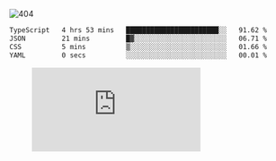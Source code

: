 ![404](https://user-images.githubusercontent.com/378023/89412096-6f759d80-d761-11ea-8c57-84b30ef3f2b1.png)

<!--START_SECTION:waka-->

```txt
TypeScript   4 hrs 53 mins   ███████████████████████░░   91.62 %
JSON         21 mins         █▓░░░░░░░░░░░░░░░░░░░░░░░   06.71 %
CSS          5 mins          ▒░░░░░░░░░░░░░░░░░░░░░░░░   01.66 %
YAML         0 secs          ░░░░░░░░░░░░░░░░░░░░░░░░░   00.01 %
```

<!--END_SECTION:waka-->
<figure><embed src="https://wakatime.com/share/@018b853e-267a-435d-a858-33e2b098b9d7/f3c3aa68-553a-4373-a9f9-2d456f62f780.svg"></embed></figure>
